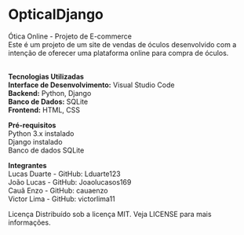 # OpticalDjango
Ótica Online - Projeto de E-commerce
<br> Este é um projeto de um site de vendas de óculos desenvolvido com a intenção de oferecer uma plataforma online para compra de óculos.

<br>**Tecnologias Utilizadas**
<br>**Interface de Desenvolvimento:** Visual Studio Code
<br>**Backend:** Python, Django
<br>**Banco de Dados:** SQLite
<br>**Frontend:** HTML, CSS

**Pré-requisitos**
<br> Python 3.x instalado 
<br> Django instalado 
<br> Banco de dados SQLite


**Integrantes**
<br>Lucas Duarte - GitHub: Lduarte123
<br>João Lucas - GitHub: Joaolucasos169
<br>Cauã Enzo - GitHub: cauaenzo
<br>Victor Lima - GitHub: victorlima11

Licença
Distribuído sob a licença MIT. Veja LICENSE para mais informações.
